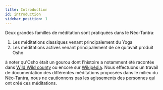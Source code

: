 ```yaml
---
title: Introduction
id: introduction
sidebar_position: 1
---
```


Deux grandes familles de méditation sont pratiquées dans le Néo-Tantra:

1. Les méditations classiques venant principalement du Yoga
1. Les méditations actives venant principalement de ce qu'avait produit Osho

à noter qu'Osho était un gourou dont l'histoire a notamment été racontée dans [Wild Wild county](https://www.netflix.com/title/80145240) ou encore sur [Wikipédia](https://fr.wikipedia.org/wiki/Osho).
Nous effectuons un travail de documentation des différentes méditations proposées dans le milieu du Néo-Tantra, nous ne cautionnons pas les agissements des personnes qui ont créé ces méditations.
